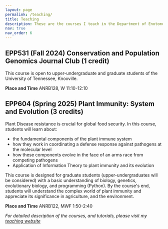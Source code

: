 ```yaml
---
layout: page
permalink: /teaching/
title: Teaching
description: These are the courses I teach in the Department of Enotomology and Plant Pathology at UTK 
nav: true
nav_order: 6
---
```


## EPP531 (Fall 2024) Conservation and Population Genomics Journal Club (1 credit)
This course is open to upper-undergraduate and graduate students of the University of Tennessee, Knoxville.

**Place and Time**
ANRB128, W 11:10-12:10



## EPP604 (Spring 2025) Plant Immunity: System and Evolution (3 credits)
Plant Disease resistance is crucial for global food security. In this course, students will learn about:

- the fundamental components of the plant immune system
- how they work in coordinating a defense response against pathogens at the molecular level
- how these components evolve in the face of an arms race from competing pathogens
- Application of Information Theory to plant immunity and its evolution

This course is designed for graduate students (upper-undergraduates will be considered) with a basic understanding of biology, genetics, evolutionary biology, and programming (Python). By the course's end, students will understand the complex world of plant immunity and appreciate its significance in agriculture, and the environment.

**Place and Time**
ANRB122, MWF 1:50-2:40



*For detailed description of the courses, and tutorials, please visit my [teaching website](https://coevolutionlab.gitlab.io/coevolutionlab/)*
